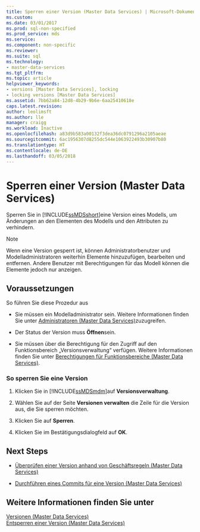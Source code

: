 ```yaml
---
title: Sperren einer Version (Master Data Services) | Microsoft-Dokumentation
ms.custom: 
ms.date: 03/01/2017
ms.prod: sql-non-specified
ms.prod_service: mds
ms.service: 
ms.component: non-specific
ms.reviewer: 
ms.suite: sql
ms.technology:
- master-data-services
ms.tgt_pltfrm: 
ms.topic: article
helpviewer_keywords:
- versions [Master Data Services], locking
- locking versions [Master Data Services]
ms.assetid: 7bb62a84-12d8-4b29-9b6e-6aa25410618e
caps.latest.revision: 
author: leolimsft
ms.author: lle
manager: craigg
ms.workload: Inactive
ms.openlocfilehash: a83d9b583a00132f3dea36dc0791296a2105aeae
ms.sourcegitcommit: 6ac1956307d8255dc544e1063922493b30907b80
ms.translationtype: HT
ms.contentlocale: de-DE
ms.lasthandoff: 03/05/2018
---
```

# <a name="lock-a-version-master-data-services"></a>Sperren einer Version (Master Data Services)
  Sperren Sie in [!INCLUDE[ssMDSshort](../includes/ssmdsshort-md.md)]eine Version eines Modells, um Änderungen an den Elementen des Modells und den Attributen zu verhindern.  
  
> [!NOTE]  
>  Wenn eine Version gesperrt ist, können Administratorbenutzer und Modelladministratoren weiterhin Elemente hinzuzufügen, bearbeiten und entfernen. Andere Benutzer mit Berechtigungen für das Modell können die Elemente jedoch nur anzeigen.  
  
## <a name="prerequisites"></a>Voraussetzungen  
 So führen Sie diese Prozedur aus  
  
-   Sie müssen ein Modelladministrator sein. Weitere Informationen finden Sie unter [Administratoren &#40;Master Data Services&#41;](../master-data-services/administrators-master-data-services.md)zuzugreifen.  
  
-   Der Status der Version muss **Öffnen**sein.  
  
-   Sie müssen über die Berechtigung für den Zugriff auf den Funktionsbereich „Versionsverwaltung“ verfügen. Weitere Informationen finden Sie unter [Berechtigungen für Funktionsbereiche &#40;Master Data Services&#41;](../master-data-services/functional-area-permissions-master-data-services.md).  
  
### <a name="to-lock-a-version"></a>So sperren Sie eine Version  
  
1.  Klicken Sie in [!INCLUDE[ssMDSmdm](../includes/ssmdsmdm-md.md)]auf **Versionsverwaltung**.  
  
2.  Wählen Sie auf der Seite **Versionen verwalten** die Zeile für die Version aus, die Sie sperren möchten.  
  
3.  Klicken Sie auf **Sperren**.  
  
4.  Klicken Sie im Bestätigungsdialogfeld auf **OK**.  
  
## <a name="next-steps"></a>Next Steps  
  
-   [Überprüfen einer Version anhand von Geschäftsregeln &#40;Master Data Services&#41;](../master-data-services/validate-a-version-against-business-rules-master-data-services.md)  
  
-   [Durchführen eines Commits für eine Version &#40;Master Data Services&#41;](../master-data-services/commit-a-version-master-data-services.md)  
  
## <a name="see-also"></a>Weitere Informationen finden Sie unter  
 [Versionen &#40;Master Data Services&#41;](../master-data-services/versions-master-data-services.md)   
 [Entsperren einer Version &#40;Master Data Services&#41;](../master-data-services/unlock-a-version-master-data-services.md)  
  
  
